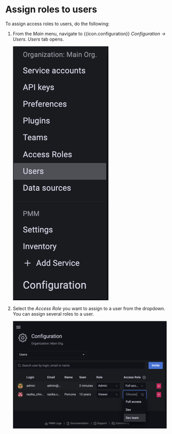 # Assign roles to users

To assign access roles to users, do the following:

1. From the *Main* menu, navigate to {{icon.configuration}} *Configuration → Users*. *Users* tab opens.

    ![!](../../images/PMM_access_control_assign_role.png)


2. Select the *Access Role* you want to assign to a user from the dropdown. You can assign several roles to a user.

    ![!](../../images/PMM_access_control_select_role.png)
















